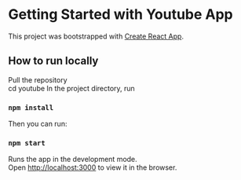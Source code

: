 # Getting Started with Youtube App

This project was bootstrapped with [Create React App](https://github.com/facebook/create-react-app).

## How to run locally 
Pull the repository\
cd youtube
In the project directory, run 
### `npm install`

Then you can run:

### `npm start`

Runs the app in the development mode.\
Open [http://localhost:3000](http://localhost:3000) to view it in the browser.
